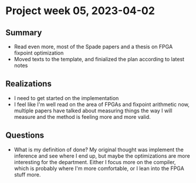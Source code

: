 # Project week 05, 2023-04-02

## Summary
  - Read even more, most of the Spade papers and a thesis on FPGA fixpoint optimization
  - Moved texts to the template, and finialized the plan according to latest notes

## Realizations
  - I need to get started on the implementation
  - I feel like I'm well read on the area of FPGAs and fixpoint arithmetic now, multiple papers have talked about measuring things the way I will measure and the method is feeling more and more valid.

## Questions
  - What is my definition of done? My original thought was implement the inference and see where I end up, but maybe the optimizations are more interesting for the department. Either I focus more on the compiler, which is probably where I'm more comfortable, or I lean into the FPGA stuff more.
